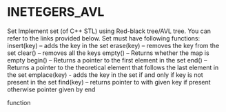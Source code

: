 # INETEGERS_AVL
Set
Implement set (of C++ STL) using Red-black tree/AVL tree.
You can refer to the links provided below.
Set must have following functions:
insert(key) – adds the key in the set
erase(key) – removes the key from the set
clear() – removes all the keys
empty() – Returns whether the map is empty
begin() – Returns a pointer to the first element in the set
end() – Returns a pointer to the theoretical element that follows the last element in the set
emplace(key) - adds the key in the set if and only if key is not present in the set
find(key) – returns pointer to with given key if present otherwise pointer given by end

function
